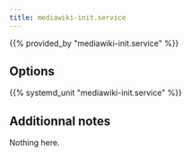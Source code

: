 ```yaml
---
title: mediawiki-init.service
---
```


{{% provided_by "mediawiki-init.service" %}}

## Options

{{% systemd_unit "mediawiki-init.service" %}}

## Additionnal notes

Nothing here.